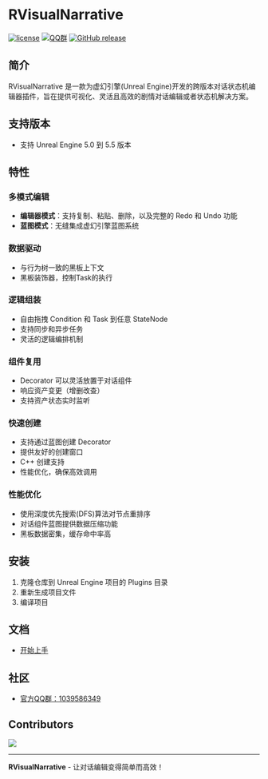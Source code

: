 # RVisualNarrative
[![license](https://img.shields.io/badge/license-MIT-blue)](https://github.com/Srkmn/RVisualNarrative/blob/main/LICENSE)
[![QQ群](https://img.shields.io/badge/QQ群-1039586349-800020?logo=tencentqq&style=flat-square)](https://qm.qq.com/q/ATfliiSGxG)
[![GitHub release](https://img.shields.io/github/v/release/Srkmn/RVisualNarrative?color=228B22&style=flat-square)](https://github.com/Srkmn/RVisualNarrative/releases)  

## 简介

RVisualNarrative 是一款为虚幻引擎(Unreal Engine)开发的跨版本对话状态机编辑器插件，旨在提供可视化、灵活且高效的剧情对话编辑或者状态机解决方案。

## 支持版本

- 支持 Unreal Engine 5.0 到 5.5 版本

## 特性

### 多模式编辑

- **编辑器模式**：支持复制、粘贴、删除，以及完整的 Redo 和 Undo 功能
- **蓝图模式**：无缝集成虚幻引擎蓝图系统

### 数据驱动

- 与行为树一致的黑板上下文
- 黑板装饰器，控制Task的执行

### 逻辑组装

- 自由拖拽 Condition 和 Task 到任意 StateNode
- 支持同步和异步任务
- 灵活的逻辑编排机制

### 组件复用

- Decorator 可以灵活放置于对话组件
- 响应资产变更（增删改查）
- 支持资产状态实时监听

### 快速创建

- 支持通过蓝图创建 Decorator
- 提供友好的创建窗口
- C++ 创建支持
- 性能优化，确保高效调用

### 性能优化

- 使用深度优先搜索(DFS)算法对节点重排序
- 对话组件蓝图提供数据压缩功能
- 黑板数据密集，缓存命中率高

## 安装

1. 克隆仓库到 Unreal Engine 项目的 Plugins 目录
2. 重新生成项目文件
3. 编译项目

## 文档

- [开始上手](https://zhuanlan.zhihu.com/p/1888638258621163028)

## 社区

- [官方QQ群：1039586349](https://qm.qq.com/q/ATfliiSGxG)

## Contributors

**<a href="https://github.com/Srkmn/RVisualNarrative/graphs/contributors">**
**<img src="https://contrib.rocks/image?repo=Srkmn/RVisualNarrative"/>**
**</a>**

---

**RVisualNarrative** - 让对话编辑变得简单而高效！

